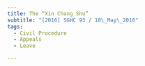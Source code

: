```yaml
---
title: The “Xin Chang Shu” 
subtitle: "[2016] SGHC 93 / 18\_May\_2016"
tags:
  - Civil Procedure
  - Appeals
  - Leave

---
```


